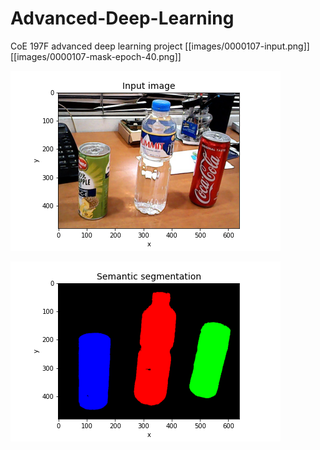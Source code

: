 # Advanced-Deep-Learning
CoE 197F advanced deep learning project
[[images/0000107-input.png]]
[[images/0000107-mask-epoch-40.png]]

![input train image](https://github.com/jobisnar/Advanced-Deep-Learning/blob/images/images/0000107-input.png?raw=true)

![output train image](https://github.com/jobisnar/Advanced-Deep-Learning/blob/images/images/0000107-mask-epoch-40.png?raw=true)
